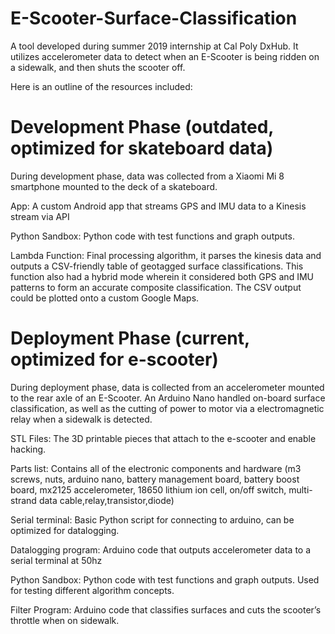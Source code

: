 # E-Scooter-Surface-Classification
A tool developed during summer 2019 internship at Cal Poly DxHub. It utilizes accelerometer data to detect when an E-Scooter is being ridden on a sidewalk, and then shuts the scooter off.

Here is an outline of the resources included:

# Development Phase (outdated, optimized for skateboard data)
During development phase, data was collected from a Xiaomi Mi 8 smartphone mounted to the deck of a skateboard.

  App: A custom Android app that streams GPS and IMU data to a Kinesis stream via API

  Python Sandbox: Python code with test functions and graph outputs.

  Lambda Function: Final processing algorithm, it parses the kinesis data and 
  outputs a CSV-friendly table of geotagged surface classifications. This function also had a hybrid mode wherein it considered both GPS     and IMU patterns to form an accurate composite classification. The CSV output could be plotted onto a custom Google Maps.

# Deployment Phase (current, optimized for e-scooter)
During deployment phase, data is collected from an accelerometer mounted to the rear axle of an E-Scooter. An Arduino Nano handled on-board surface classification, as well as the cutting of power to motor via a electromagnetic relay when a sidewalk is detected.

  STL Files: The 3D printable pieces that attach to the e-scooter and enable hacking.

  Parts list: Contains all of the electronic components and hardware (m3 screws, nuts, arduino nano, battery management board, battery       boost board, mx2125 accelerometer, 18650 lithium ion cell, on/off switch, multi-strand data cable,relay,transistor,diode)

  Serial terminal: Basic Python script for connecting to arduino, can be optimized for datalogging.

  Datalogging program: Arduino code that outputs accelerometer data to a serial terminal at 50hz

  Python Sandbox: Python code with test functions and graph outputs. Used for testing different algorithm concepts.

  Filter Program: Arduino code that classifies surfaces and cuts the scooter’s throttle when on sidewalk.




